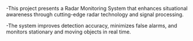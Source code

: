 -This project presents a Radar Monitoring System that enhances situational awareness through cutting-edge radar technology and signal processing.

-The system improves detection accuracy, minimizes false alarms, and monitors stationary and moving objects in real time.
